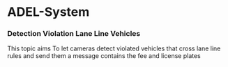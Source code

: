 # ADEL-System
















### Detection Violation Lane Line Vehicles
This topic aims To let cameras detect violated vehicles that cross lane line rules and send them a message contains the fee and license plates 
